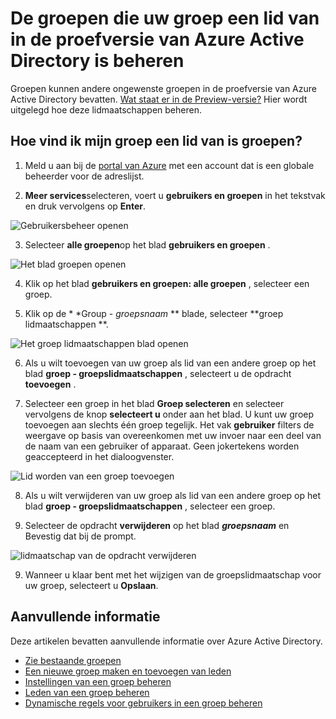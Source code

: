 <properties
    pageTitle="De groepen die uw groep een lid van in de proefversie van Azure Active Directory is beheren | Microsoft Azure"
    description="Groepen kunnen andere groepen in Azure Active Directory bevatten. Hier wordt uitgelegd hoe deze lidmaatschappen beheren."
    services="active-directory"
    documentationCenter=""
    authors="curtand"
    manager="femila"
    editor=""/>

<tags
    ms.service="active-directory"
    ms.workload="identity"
    ms.tgt_pltfrm="na"
    ms.devlang="na"
    ms.topic="article"
    ms.date="09/12/2016"
    ms.author="curtand"/>


# <a name="manage-the-groups-your-group-is-a-member-of-in-azure-active-directory-preview"></a>De groepen die uw groep een lid van in de proefversie van Azure Active Directory is beheren

Groepen kunnen andere ongewenste groepen in de proefversie van Azure Active Directory bevatten. [Wat staat er in de Preview-versie?](active-directory-preview-explainer.md) Hier wordt uitgelegd hoe deze lidmaatschappen beheren.

## <a name="how-do-i-find-the-groups-my-group-is-a-member-of"></a>Hoe vind ik mijn groep een lid van is groepen?

1.  Meld u aan bij de [portal van Azure](https://portal.azure.com) met een account dat is een globale beheerder voor de adreslijst.

2.  **Meer services**selecteren, voert u **gebruikers en groepen** in het tekstvak en druk vervolgens op **Enter**.

  ![Gebruikersbeheer openen](./media/active-directory-groups-membership-azure-portal/search-user-management.png)

3.  Selecteer **alle groepen**op het blad **gebruikers en groepen** .

  ![Het blad groepen openen](./media/active-directory-groups-membership-azure-portal/view-groups-blade.png)

4. Klik op het blad **gebruikers en groepen: alle groepen** , selecteer een groep.

5. Klik op de * *Group - *groepsnaam* ** blade, selecteer **groep lidmaatschappen **.

  ![Het groep lidmaatschappen blad openen](./media/active-directory-groups-membership-azure-portal/group-membership-blade.png)

6. Als u wilt toevoegen van uw groep als lid van een andere groep op het blad **groep - groepslidmaatschappen** , selecteert u de opdracht **toevoegen** .

7. Selecteer een groep in het blad **Groep selecteren** en selecteer vervolgens de knop **selecteert u** onder aan het blad. U kunt uw groep toevoegen aan slechts één groep tegelijk. Het vak **gebruiker** filters de weergave op basis van overeenkomen met uw invoer naar een deel van de naam van een gebruiker of apparaat. Geen jokertekens worden geaccepteerd in het dialoogvenster.

  ![Lid worden van een groep toevoegen](./media/active-directory-groups-membership-azure-portal/add-group-membership.png)

8. Als u wilt verwijderen van uw groep als lid van een andere groep op het blad **groep - groepslidmaatschappen** , selecteer een groep.

9. Selecteer de opdracht **verwijderen** op het blad ***groepsnaam*** en Bevestig dat bij de prompt.

  ![lidmaatschap van de opdracht verwijderen](./media/active-directory-groups-membership-azure-portal/remove-group-membership.png)

9. Wanneer u klaar bent met het wijzigen van de groepslidmaatschap voor uw groep, selecteert u **Opslaan**.


## <a name="additional-information"></a>Aanvullende informatie

Deze artikelen bevatten aanvullende informatie over Azure Active Directory.

* [Zie bestaande groepen](active-directory-groups-view-azure-portal.md)
* [Een nieuwe groep maken en toevoegen van leden](active-directory-groups-create-azure-portal.md)
* [Instellingen van een groep beheren](active-directory-groups-settings-azure-portal.md)
* [Leden van een groep beheren](active-directory-groups-members-azure-portal.md)
* [Dynamische regels voor gebruikers in een groep beheren](active-directory-groups-dynamic-membership-azure-portal.md)
